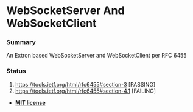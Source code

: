 # WebSocketServer And WebSocketClient

### Summary

An Extron based WebSocketServer and WebSocketClient per RFC 6455

### Status

1. https://tools.ietf.org/html/rfc6455#section-3 [PASSING]
2. https://tools.ietf.org/html/rfc6455#section-4.1 [FAILING]

- **[MIT license](http://opensource.org/licenses/mit-license.php)**
